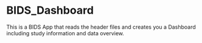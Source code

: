 # BIDS_Dashboard
This is a BIDS App that reads the header files and creates you a Dashboard including study information and data overview.

